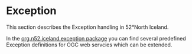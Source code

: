 # Exception

This section describes the Exception handling in 52°North Iceland.

In the [org.n52.iceland.exception package](../src/main/java/org/n52/iceland/exception) you can find several predefined Exception definitions for OGC web servcies which can be extended.